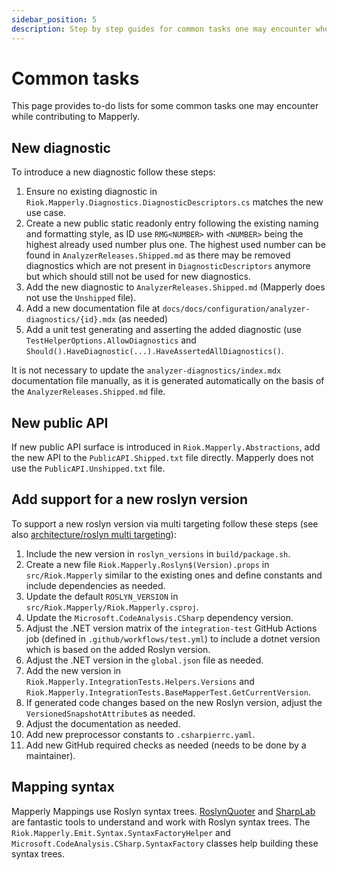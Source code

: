 ```yaml
---
sidebar_position: 5
description: Step by step guides for common tasks one may encounter when contributing to Mapperly.
---
```


# Common tasks

This page provides to-do lists for some common tasks one may encounter while contributing to Mapperly.

## New diagnostic

To introduce a new diagnostic follow these steps:

1. Ensure no existing diagnostic in `Riok.Mapperly.Diagnostics.DiagnosticDescriptors.cs` matches the new use case.
2. Create a new public static readonly entry following the existing naming and formatting style,
   as ID use `RMG<NUMBER>` with `<NUMBER>` being the highest already used number plus one.
   The highest used number can be found in `AnalyzerReleases.Shipped.md` as there may be removed diagnostics which are not present in `DiagnosticDescriptors` anymore
   but which should still not be used for new diagnostics.
3. Add the new diagnostic to `AnalyzerReleases.Shipped.md` (Mapperly does not use the `Unshipped` file).
4. Add a new documentation file at `docs/docs/configuration/analyzer-diagnostics/{id}.mdx` (as needed)
5. Add a unit test generating and asserting the added diagnostic (use `TestHelperOptions.AllowDiagnostics` and `Should().HaveDiagnostic(...).HaveAssertedAllDiagnostics()`.

It is not necessary to update the `analyzer-diagnostics/index.mdx` documentation file manually,
as it is generated automatically on the basis of the `AnalyzerReleases.Shipped.md` file.

## New public API

If new public API surface is introduced in `Riok.Mapperly.Abstractions`,
add the new API to the `PublicAPI.Shipped.txt` file directly.
Mapperly does not use the `PublicAPI.Unshipped.txt` file.

## Add support for a new roslyn version

To support a new roslyn version via multi targeting follow these steps (see also [architecture/roslyn multi targeting](./architecture.md#roslyn-multi-targeting)):

1. Include the new version in `roslyn_versions` in `build/package.sh`.
2. Create a new file `Riok.Mapperly.Roslyn$(Version).props` in `src/Riok.Mapperly` similar to the existing ones
   and define constants and include dependencies as needed.
3. Update the default `ROSLYN_VERSION` in `src/Riok.Mapperly/Riok.Mapperly.csproj`.
4. Update the `Microsoft.CodeAnalysis.CSharp` dependency version.
5. Adjust the .NET version matrix of the `integration-test` GitHub Actions job (defined in `.github/workflows/test.yml`)
   to include a dotnet version which is based on the added Roslyn version.
6. Adjust the .NET version in the `global.json` file as needed.
7. Add the new version in `Riok.Mapperly.IntegrationTests.Helpers.Versions` and `Riok.Mapperly.IntegrationTests.BaseMapperTest.GetCurrentVersion`.
8. If generated code changes based on the new Roslyn version,
   adjust the `VersionedSnapshotAttribute`s as needed.
9. Adjust the documentation as needed.
10. Add new preprocessor constants to `.csharpierrc.yaml`.
11. Add new GitHub required checks as needed (needs to be done by a maintainer).

## Mapping syntax

Mapperly Mappings use Roslyn syntax trees.
[RoslynQuoter](https://roslynquoter.azurewebsites.net/) and [SharpLab](https://sharplab.io/)
are fantastic tools to understand and work with Roslyn syntax trees.
The `Riok.Mapperly.Emit.Syntax.SyntaxFactoryHelper` and `Microsoft.CodeAnalysis.CSharp.SyntaxFactory` classes help building these syntax trees.
